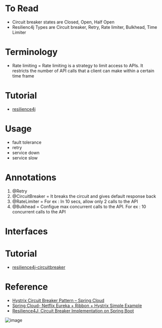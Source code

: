 # To Read
* Circuit breaker states are Closed, Open, Half Open
* Resilienc4j Types are Circuit breaker, Retry, Rate limiter, Bulkhead, Time Limiter
# Terminology
* Rate limiting = Rate limiting is a strategy to limit access to APIs. It restricts the number of API calls that a client can make within a certain time frame
# Tutorial
* [resilience4j](https://resilience4j.readme.io/docs/getting-started)

# Usage
* fault tolerance
* retry 
* service down
* service slow

# Annotations
1. @Retry
2. @CircuitBreaker = It breaks the circuit and gives default response back
3. @RateLimiter = For ex : In 10 secs, allow only 2 calls to the API
4. @Bulkhead = Configue max concurrent calls to the API. For ex : 10 concurrent calls to the API

# Interfaces

# Tutorial
* [resilience4j-circuitbreaker](https://resilience4j.readme.io/docs/circuitbreaker)

# Reference
* [Hystrix Circuit Breaker Pattern – Spring Cloud](https://howtodoinjava.com/spring-cloud/spring-hystrix-circuit-breaker-tutorial/#what-is-circuit-breaker)
* [Spring Cloud- Netflix Eureka + Ribbon + Hystrix Simple Example](https://www.javainuse.com/spring/spring_hystrix)
* [Resilience4J: Circuit Breaker Implementation on Spring Boot](https://medium.com/bliblidotcom-techblog/resilience4j-circuit-breaker-implementation-on-spring-boot-9f8d195a49e0)


![image](https://user-images.githubusercontent.com/7721150/147554842-e993c3ef-08f5-4429-bc39-93fc91f9a073.png)


